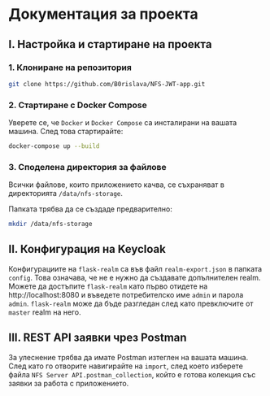 
# Документация за проекта
## I. Настройка и стартиране на проекта
### 1. Клониране на репозитория

```bash
git clone https://github.com/B0rislava/NFS-JWT-app.git
```
### 2. Стартиране с Docker Compose
Уверете се, че `Docker` и `Docker Compose` са инсталирани на вашата машина. След това стартирайте:

```bash
docker-compose up --build
```


### 3. Споделена директория за файлове
Всички файлове, които приложението качва, се съхраняват в директорията `/data/nfs-storage`.

Папката трябва да се създаде предварително: 
```bash
mkdir /data/nfs-storage
```

## II. Конфигурация на Keycloak

Конфигурациите на `flask-realm` са във файл `realm-export.json` в папката `config`. Това означава, че не е нужно да
създавате допълнителен realm. Можете да достъпите `flask-realm` като първо отидете на http://localhost:8080 и въведете 
потребителско име `admin` и парола `admin`. `flask-realm` може да бъде разгледан след като превключите от `master` realm
на него.


## III. REST API заявки чрез Postman
 За улеснение трябва да имате Postman изтеглен на вашата машина. След като го отворите навигирайте на `import`, след 
 което изберете файла `NFS Server API.postman_collection`, който е готова колекция със заявки за работа с приложението.
 